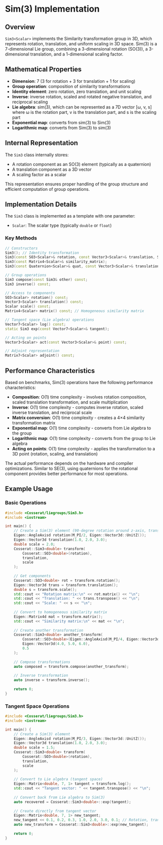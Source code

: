 # Sim(3) Implementation

## Overview

`Sim3<Scalar>` implements the Similarity transformation group in 3D, which represents rotation, translation, and uniform scaling in 3D space. Sim(3) is a 7-dimensional Lie group, combining a 3-dimensional rotation (SO(3)), a 3-dimensional translation, and a 1-dimensional scaling factor.

## Mathematical Properties

- **Dimension**: 7 (3 for rotation + 3 for translation + 1 for scaling)
- **Group operation**: composition of similarity transformations
- **Identity element**: zero rotation, zero translation, and unit scaling
- **Inverse**: inverse rotation, scaled and rotated negative translation, and reciprocal scaling
- **Lie algebra**: sim(3), which can be represented as a 7D vector [ω, v, s]
  where ω is the rotation part, v is the translation part, and s is the scaling part
- **Exponential map**: converts from sim(3) to Sim(3)
- **Logarithmic map**: converts from Sim(3) to sim(3)

## Internal Representation

The `Sim3` class internally stores:
- A rotation component as an SO(3) element (typically as a quaternion)
- A translation component as a 3D vector
- A scaling factor as a scalar

This representation ensures proper handling of the group structure and efficient computation of group operations.

## Implementation Details

The `Sim3` class is implemented as a template with one parameter:
- `Scalar`: The scalar type (typically `double` or `float`)

### Key Methods

```cpp
// Constructors
Sim3(); // Identity transformation
Sim3(const SO3<Scalar>& rotation, const Vector3<Scalar>& translation, Scalar scale);
Sim3(const Matrix4<Scalar>& similarity_matrix);
Sim3(const Quaternion<Scalar>& quat, const Vector3<Scalar>& translation, Scalar scale);

// Group operations
Sim3 compose(const Sim3& other) const;
Sim3 inverse() const;

// Access to components
SO3<Scalar> rotation() const;
Vector3<Scalar> translation() const;
Scalar scale() const;
Matrix4<Scalar> matrix() const; // Homogeneous similarity matrix

// Tangent space (Lie algebra) operations
Vector7<Scalar> log() const;
static Sim3 exp(const Vector7<Scalar>& tangent);

// Acting on points
Vector3<Scalar> act(const Vector3<Scalar>& point) const;

// Adjoint representation
Matrix7<Scalar> adjoint() const;
```

## Performance Characteristics

Based on benchmarks, Sim(3) operations have the following performance characteristics:

- **Composition**: O(1) time complexity - involves rotation composition, scaled translation transformation, and scale multiplication
- **Inverse**: O(1) time complexity - computes inverse rotation, scaled inverse translation, and reciprocal scale
- **Matrix conversion**: O(1) time complexity - creates a 4×4 similarity transformation matrix
- **Exponential map**: O(1) time complexity - converts from Lie algebra to the group
- **Logarithmic map**: O(1) time complexity - converts from the group to Lie algebra
- **Acting on points**: O(1) time complexity - applies the transformation to a 3D point (rotation, scaling, and translation)

The actual performance depends on the hardware and compiler optimizations. Similar to SE(3), using quaternions for the rotational component provides better performance for most operations.

## Example Usage

### Basic Operations

```cpp
#include <Cosserat/liegroups/Sim3.h>
#include <iostream>

int main() {
    // Create a Sim(3) element (90-degree rotation around z-axis, translation (1,2,3), scale 2.0)
    Eigen::AngleAxisd rotation(M_PI/2, Eigen::Vector3d::UnitZ());
    Eigen::Vector3d translation(1.0, 2.0, 3.0);
    double scale = 2.0;
    Cosserat::Sim3<double> transform(
        Cosserat::SO3<double>(rotation), 
        translation,
        scale
    );
    
    // Get components
    Cosserat::SO3<double> rot = transform.rotation();
    Eigen::Vector3d trans = transform.translation();
    double s = transform.scale();
    std::cout << "Rotation matrix:\n" << rot.matrix() << "\n";
    std::cout << "Translation: " << trans.transpose() << "\n";
    std::cout << "Scale: " << s << "\n";
    
    // Convert to homogeneous similarity matrix
    Eigen::Matrix4d mat = transform.matrix();
    std::cout << "Similarity matrix:\n" << mat << "\n";
    
    // Create another transformation
    Cosserat::Sim3<double> another_transform(
        Cosserat::SO3<double>(Eigen::AngleAxisd(M_PI/4, Eigen::Vector3d::UnitX())),
        Eigen::Vector3d(4.0, 5.0, 6.0),
        0.5
    );
    
    // Compose transformations
    auto composed = transform.compose(another_transform);
    
    // Inverse transformation
    auto inverse = transform.inverse();
    
    return 0;
}
```

### Tangent Space Operations

```cpp
#include <Cosserat/liegroups/Sim3.h>
#include <iostream>

int main() {
    // Create a Sim(3) element
    Eigen::AngleAxisd rotation(M_PI/3, Eigen::Vector3d::UnitZ());
    Eigen::Vector3d translation(1.0, 2.0, 3.0);
    double scale = 1.5;
    Cosserat::Sim3<double> transform(
        Cosserat::SO3<double>(rotation), 
        translation,
        scale
    );
    
    // Convert to Lie algebra (tangent space)
    Eigen::Matrix<double, 7, 1> tangent = transform.log();
    std::cout << "Tangent vector: " << tangent.transpose() << "\n";
    
    // Convert back from Lie algebra to Sim(3)
    auto recovered = Cosserat::Sim3<double>::exp(tangent);
    
    // Create directly from tangent vector
    Eigen::Matrix<double, 7, 1> new_tangent;
    new_tangent << 0.1, 0.2, 0.3, 1.0, 2.0, 3.0, 0.1; // Rotation, translation, log(scale)
    auto new_transform = Cosserat::Sim3<double>::exp(new_tangent);
    
    return 0;
}
```

